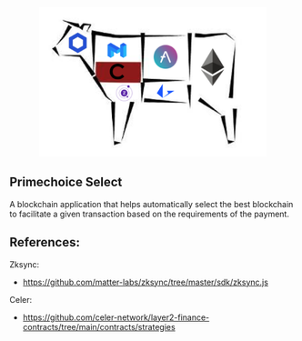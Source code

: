 <p align='center'>
    <img src='./img/logo.png' width=400/>
</p>

## Primechoice Select

A blockchain application that helps automatically select the best blockchain to facilitate a given transaction based on the requirements of the payment.

## References:

Zksync:

- https://github.com/matter-labs/zksync/tree/master/sdk/zksync.js

Celer:

- https://github.com/celer-network/layer2-finance-contracts/tree/main/contracts/strategies
